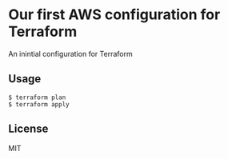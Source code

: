 # Our first AWS configuration for Terraform

An inintial configuration for Terraform

## Usage

```
$ terraform plan
$ terraform apply
```

## License

MIT
